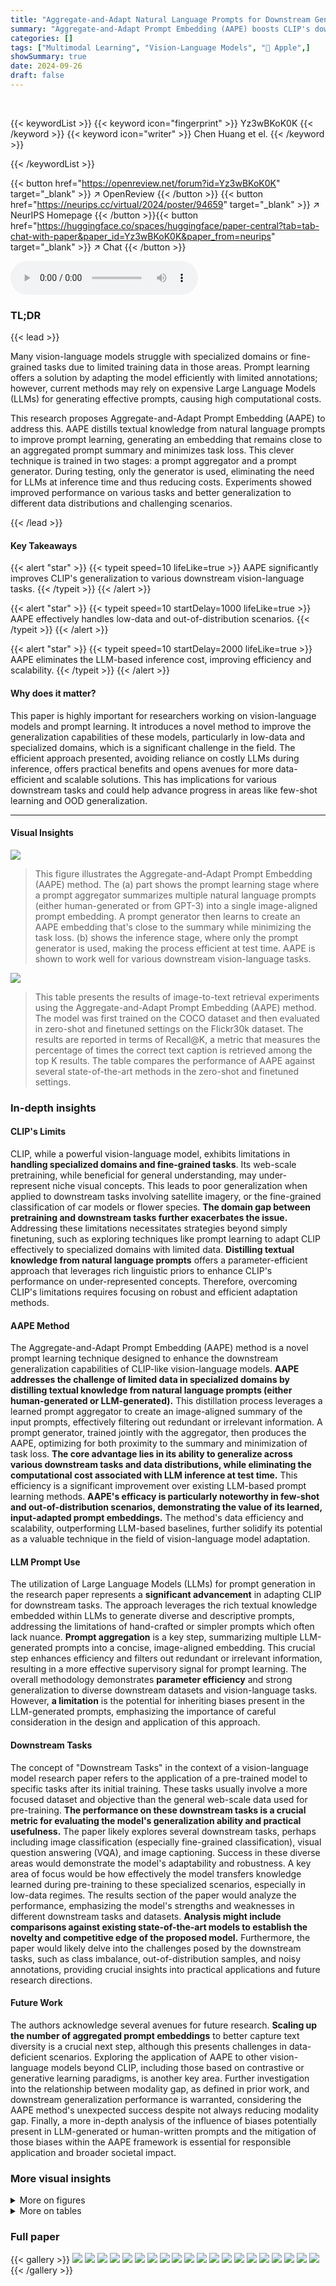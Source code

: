 ```yaml
---
title: "Aggregate-and-Adapt Natural Language Prompts for Downstream Generalization of CLIP"
summary: "Aggregate-and-Adapt Prompt Embedding (AAPE) boosts CLIP's downstream generalization by distilling textual knowledge from natural language prompts, achieving competitive performance across various visi..."
categories: []
tags: ["Multimodal Learning", "Vision-Language Models", "🏢 Apple",]
showSummary: true
date: 2024-09-26
draft: false
---
```


<br>

{{< keywordList >}}
{{< keyword icon="fingerprint" >}} Yz3wBKoK0K {{< /keyword >}}
{{< keyword icon="writer" >}} Chen Huang et el. {{< /keyword >}}
 
{{< /keywordList >}}

{{< button href="https://openreview.net/forum?id=Yz3wBKoK0K" target="_blank" >}}
↗ OpenReview
{{< /button >}}
{{< button href="https://neurips.cc/virtual/2024/poster/94659" target="_blank" >}}
↗ NeurIPS Homepage
{{< /button >}}{{< button href="https://huggingface.co/spaces/huggingface/paper-central?tab=tab-chat-with-paper&paper_id=Yz3wBKoK0K&paper_from=neurips" target="_blank" >}}
↗ Chat
{{< /button >}}



<audio controls>
    <source src="https://ai-paper-reviewer.com/Yz3wBKoK0K/podcast.wav" type="audio/wav">
    Your browser does not support the audio element.
</audio>


### TL;DR


{{< lead >}}

Many vision-language models struggle with specialized domains or fine-grained tasks due to limited training data in those areas.  Prompt learning offers a solution by adapting the model efficiently with limited annotations; however, current methods may rely on expensive Large Language Models (LLMs) for generating effective prompts, causing high computational costs.

This research proposes Aggregate-and-Adapt Prompt Embedding (AAPE) to address this.  AAPE distills textual knowledge from natural language prompts to improve prompt learning, generating an embedding that remains close to an aggregated prompt summary and minimizes task loss. This clever technique is trained in two stages: a prompt aggregator and a prompt generator. During testing, only the generator is used, eliminating the need for LLMs at inference time and thus reducing costs.  Experiments showed improved performance on various tasks and better generalization to different data distributions and challenging scenarios.

{{< /lead >}}


#### Key Takeaways

{{< alert "star" >}}
{{< typeit speed=10 lifeLike=true >}} AAPE significantly improves CLIP's generalization to various downstream vision-language tasks. {{< /typeit >}}
{{< /alert >}}

{{< alert "star" >}}
{{< typeit speed=10 startDelay=1000 lifeLike=true >}} AAPE effectively handles low-data and out-of-distribution scenarios. {{< /typeit >}}
{{< /alert >}}

{{< alert "star" >}}
{{< typeit speed=10 startDelay=2000 lifeLike=true >}} AAPE eliminates the LLM-based inference cost, improving efficiency and scalability. {{< /typeit >}}
{{< /alert >}}

#### Why does it matter?
This paper is highly important for researchers working on vision-language models and prompt learning.  It introduces a novel method to improve the generalization capabilities of these models, particularly in low-data and specialized domains, which is a significant challenge in the field.  The efficient approach presented, avoiding reliance on costly LLMs during inference, offers practical benefits and opens avenues for more data-efficient and scalable solutions. This has implications for various downstream tasks and could help advance progress in areas like few-shot learning and OOD generalization.

------
#### Visual Insights



![](https://ai-paper-reviewer.com/Yz3wBKoK0K/figures_1_1.jpg)

> This figure illustrates the Aggregate-and-Adapt Prompt Embedding (AAPE) method.  The (a) part shows the prompt learning stage where a prompt aggregator summarizes multiple natural language prompts (either human-generated or from GPT-3) into a single image-aligned prompt embedding.  A prompt generator then learns to create an AAPE embedding that's close to the summary while minimizing the task loss. (b) shows the inference stage, where only the prompt generator is used, making the process efficient at test time. AAPE is shown to work well for various downstream vision-language tasks.





![](https://ai-paper-reviewer.com/Yz3wBKoK0K/tables_6_1.jpg)

> This table presents the results of image-to-text retrieval experiments using the Aggregate-and-Adapt Prompt Embedding (AAPE) method.  The model was first trained on the COCO dataset and then evaluated in zero-shot and finetuned settings on the Flickr30k dataset.  The results are reported in terms of Recall@K, a metric that measures the percentage of times the correct text caption is retrieved among the top K results. The table compares the performance of AAPE against several state-of-the-art methods in the zero-shot and finetuned settings.





### In-depth insights


#### CLIP's Limits
CLIP, while a powerful vision-language model, exhibits limitations in **handling specialized domains and fine-grained tasks**. Its web-scale pretraining, while beneficial for general understanding, may under-represent niche visual concepts. This leads to poor generalization when applied to downstream tasks involving satellite imagery, or the fine-grained classification of car models or flower species.  **The domain gap between pretraining and downstream tasks further exacerbates the issue.**  Addressing these limitations necessitates strategies beyond simply finetuning, such as exploring techniques like prompt learning to adapt CLIP effectively to specialized domains with limited data.  **Distilling textual knowledge from natural language prompts** offers a parameter-efficient approach that leverages rich linguistic priors to enhance CLIP's performance on under-represented concepts.  Therefore, overcoming CLIP's limitations requires focusing on robust and efficient adaptation methods.

#### AAPE Method
The Aggregate-and-Adapt Prompt Embedding (AAPE) method is a novel prompt learning technique designed to enhance the downstream generalization capabilities of CLIP-like vision-language models.  **AAPE addresses the challenge of limited data in specialized domains by distilling textual knowledge from natural language prompts (either human-generated or LLM-generated).** This distillation process leverages a learned prompt aggregator to create an image-aligned summary of the input prompts, effectively filtering out redundant or irrelevant information.  A prompt generator, trained jointly with the aggregator, then produces the AAPE, optimizing for both proximity to the summary and minimization of task loss. **The core advantage lies in its ability to generalize across various downstream tasks and data distributions, while eliminating the computational cost associated with LLM inference at test time.** This efficiency is a significant improvement over existing LLM-based prompt learning methods.  **AAPE's efficacy is particularly noteworthy in few-shot and out-of-distribution scenarios, demonstrating the value of its learned, input-adapted prompt embeddings.** The method's data efficiency and scalability, outperforming LLM-based baselines, further solidify its potential as a valuable technique in the field of vision-language model adaptation.

#### LLM Prompt Use
The utilization of Large Language Models (LLMs) for prompt generation in the research paper represents a **significant advancement** in adapting CLIP for downstream tasks.  The approach leverages the rich textual knowledge embedded within LLMs to generate diverse and descriptive prompts, addressing the limitations of hand-crafted or simpler prompts which often lack nuance.  **Prompt aggregation** is a key step, summarizing multiple LLM-generated prompts into a concise, image-aligned embedding. This crucial step enhances efficiency and filters out redundant or irrelevant information, resulting in a more effective supervisory signal for prompt learning.  The overall methodology demonstrates **parameter efficiency** and strong generalization to diverse downstream datasets and vision-language tasks.  However, **a limitation** is the potential for inheriting biases present in the LLM-generated prompts, emphasizing the importance of careful consideration in the design and application of this approach.

#### Downstream Tasks
The concept of "Downstream Tasks" in the context of a vision-language model research paper refers to the application of a pre-trained model to specific tasks after its initial training.  These tasks usually involve a more focused dataset and objective than the general web-scale data used for pre-training. **The performance on these downstream tasks is a crucial metric for evaluating the model's generalization ability and practical usefulness.**  The paper likely explores several downstream tasks, perhaps including image classification (especially fine-grained classification), visual question answering (VQA), and image captioning.  Success in these diverse areas would demonstrate the model's adaptability and robustness.  A key area of focus would be how effectively the model transfers knowledge learned during pre-training to these specialized scenarios, especially in low-data regimes.  The results section of the paper would analyze the performance, emphasizing the model's strengths and weaknesses in different downstream tasks and datasets. **Analysis might include comparisons against existing state-of-the-art models to establish the novelty and competitive edge of the proposed model.**  Furthermore, the paper would likely delve into the challenges posed by the downstream tasks, such as class imbalance, out-of-distribution samples, and noisy annotations, providing crucial insights into practical applications and future research directions.

#### Future Work
The authors acknowledge several avenues for future research.  **Scaling up the number of aggregated prompt embeddings** to better capture text diversity is a crucial next step, although this presents challenges in data-deficient scenarios.  Exploring the application of AAPE to other vision-language models beyond CLIP, including those based on contrastive or generative learning paradigms, is another key area.  Further investigation into the relationship between modality gap, as defined in prior work, and downstream generalization performance is warranted, considering the AAPE method's unexpected success despite not always reducing modality gap.  Finally, a more in-depth analysis of the influence of biases potentially present in LLM-generated or human-written prompts and the mitigation of those biases within the AAPE framework is essential for responsible application and broader societal impact.


### More visual insights

<details>
<summary>More on figures
</summary>


![](https://ai-paper-reviewer.com/Yz3wBKoK0K/figures_3_1.jpg)

> This figure illustrates the Aggregate-and-Adapt Prompt Embedding (AAPE) method.  Panel (a) shows the prompt learning stage, where natural language prompts (either from GPT-3 or human-generated) are aggregated into an image-aligned summary using a learned prompt aggregator. A prompt generator then creates an AAPE embedding that balances closeness to the summary with minimization of task loss.  Panel (b) shows the inference stage, where only the trained prompt generator is used, removing the need for LLMs at test time.  AAPE is applied to various downstream vision-language tasks.


![](https://ai-paper-reviewer.com/Yz3wBKoK0K/figures_4_1.jpg)

> Figure 3 shows the architecture of the input-adapted prompt aggregator and the overall prompt learning framework for image classification.  The aggregator uses an attention mechanism to combine reference prompts into a single, image-aligned embedding (p ). This is then used to supervise a prompt generator (h) that creates the final Aggregate-and-Adapted Prompt Embedding (AAPE). The CLIP model itself remains frozen during this learning process.  The classification process involves combining the AAPE with a class template, and then projecting to obtain final classification weights.


![](https://ai-paper-reviewer.com/Yz3wBKoK0K/figures_8_1.jpg)

> This figure shows two bar charts visualizing the absolute gain in accuracy achieved by using the distillation loss (Ldistill) in the AAPE (Aggregate-and-Adapt Prompt Embedding) method compared to not using it. The left chart displays the results for base classes, while the right chart shows the results for new classes across 11 different datasets used in the few-shot image classification task. The results consistently demonstrate that incorporating LLM knowledge through distillation significantly boosts performance for both base and new classes in various datasets.


![](https://ai-paper-reviewer.com/Yz3wBKoK0K/figures_8_2.jpg)

> This figure demonstrates how AAPE leverages textual knowledge from LLM-generated prompts to improve classification accuracy, especially in cases with non-canonical views or out-of-distribution (OOD) examples.  It highlights how AAPE's additional textual cues help disambiguate similar classes and improve image-text similarity scores.


![](https://ai-paper-reviewer.com/Yz3wBKoK0K/figures_9_1.jpg)

> This figure shows the scaling performance of AAPE compared to other methods in few-shot image classification.  It demonstrates that AAPE performs better with more data and larger language models. The experiments use the base-to-new class generalization setting, and the harmonic mean of base and new class accuracies is used as the performance metric.  The number of shots per class, the number of prompts per LLM prompt and the size of the LLM are varied to show the effect of these factors on the performance.


![](https://ai-paper-reviewer.com/Yz3wBKoK0K/figures_15_1.jpg)

> This figure illustrates the proposed Aggregate-and-Adapt Prompt Embedding (AAPE) method.  Panel (a) shows the prompt learning stage, where natural language prompts (either from GPT-3 or human-generated) are aggregated into a concise summary embedding for each image using a learned prompt aggregator. A prompt generator is then trained to produce an AAPE embedding that is close to the summary while minimizing the task loss. Panel (b) depicts the inference stage where only the trained prompt generator is used to generate AAPE embeddings for downstream tasks, eliminating the need for LLM inference at test time. The method adapts to various vision-language tasks.


![](https://ai-paper-reviewer.com/Yz3wBKoK0K/figures_18_1.jpg)

> This figure shows two bar charts visualizing the absolute gain in accuracy achieved by using the distillation loss (Ldistill) compared to not using it, for both base classes and new classes across 11 image classification datasets.  The results demonstrate a consistent improvement in accuracy when Ldistill is included in the training process, highlighting the importance of distilling knowledge from large language models (LLMs) for improved prompt learning and downstream generalization.


![](https://ai-paper-reviewer.com/Yz3wBKoK0K/figures_20_1.jpg)

> This figure shows a comparison of image captioning results on the NoCaps dataset between the LiMBeR model and the LiMBeR model enhanced with AAPE (Aggregate-and-Adapted Prompt Embedding).  For each of six example images, the ground truth caption is provided, along with captions generated by LiMBeR and LiMBeR+AAPE.  The examples highlight how adding AAPE to LiMBeR improves the quality and accuracy of the generated captions, especially in cases where the visual information is ambiguous or complex.  The improved results are especially noticeable in images where visual cues are difficult to interpret; this demonstrates AAPE's capability in improving caption quality when faced with difficult or ambiguous images. 


![](https://ai-paper-reviewer.com/Yz3wBKoK0K/figures_20_2.jpg)

> This figure shows examples of LLM-generated image prompts for ImageNet, compared to human-written captions for COCO and Flickr30k.  It highlights the difference in image complexity and prompt style. ImageNet prompts focus on object-centric descriptions, while COCO and Flickr30k captions describe multi-object scenes with more complex relationships.


![](https://ai-paper-reviewer.com/Yz3wBKoK0K/figures_20_3.jpg)

> This figure shows examples of LLM-generated image prompts for ImageNet, and hand-constructed image captions for COCO and Flickr30k datasets.  It highlights the difference in image characteristics between the datasets. ImageNet images are mainly object-centric with clean backgrounds, allowing for concise, descriptive prompts focusing on object features.  In contrast, COCO and Flickr30k images feature multiple objects and cluttered backgrounds, necessitating more complex captions that capture the relationships between objects.


![](https://ai-paper-reviewer.com/Yz3wBKoK0K/figures_20_4.jpg)

> This figure illustrates the Aggregate-and-Adapt Prompt Embedding (AAPE) method.  Panel (a) shows the prompt learning stage, where GPT-3 or human-generated captions provide multiple prompts per image. These prompts are aggregated into a single, image-aligned summary embedding using CLIP reward. A prompt generator then creates the AAPE, aiming to minimize both the distance to the aggregated summary and the task loss. Panel (b) shows the inference stage, where only the prompt generator is used, making the process efficient by eliminating LLM inference costs at test time. AAPE is applied to various vision-language tasks, demonstrating strong generalization.


![](https://ai-paper-reviewer.com/Yz3wBKoK0K/figures_20_5.jpg)

> This figure shows example prompts generated by LLMs (Large Language Models) for ImageNet, and hand-constructed captions for COCO and Flickr30k datasets.  It highlights the differences in image characteristics and caption styles across these datasets. ImageNet images are primarily object-centric with clean backgrounds, allowing for concise, object-focused prompts. In contrast, COCO and Flickr30k contain multi-object images with cluttered backgrounds, necessitating more detailed and context-rich captions that describe relationships between objects.


![](https://ai-paper-reviewer.com/Yz3wBKoK0K/figures_20_6.jpg)

> This figure shows example prompts generated by LLMs for ImageNet, and hand-constructed captions for COCO and Flickr30k datasets.  It highlights the difference in image characteristics and caption styles. ImageNet images are mostly object-centric with clean backgrounds, and LLMs generate prompts focusing on single object characteristics. In contrast, COCO and Flickr30k images are more complex, containing multiple objects and cluttered backgrounds, with captions describing object relationships.


![](https://ai-paper-reviewer.com/Yz3wBKoK0K/figures_20_7.jpg)

> This figure illustrates the Aggregate-and-Adapt method for prompt learning.  Panel (a) shows the prompt learning stage, where a prompt aggregator summarizes natural language prompts (either from GPT-3 or human-generated) into an image-aligned summary (prompt embedding). A prompt generator then creates an Aggregate-and-Adapted Prompt Embedding (AAPE) that balances closeness to the summary with minimization of task loss. Panel (b) details the inference stage, where only the prompt generator is used, making it efficient at test time.  The AAPE is applied across various vision-language tasks.


</details>




<details>
<summary>More on tables
</summary>


![](https://ai-paper-reviewer.com/Yz3wBKoK0K/tables_7_1.jpg)
> This table compares the performance of AAPE with other prompt learning methods in few-shot image classification.  It specifically focuses on the base-to-new class generalization setting, where the model is trained on a subset of classes and tested on both seen (base) and unseen (new) classes.  The table shows the average accuracy across 11 datasets, highlighting the harmonic mean of base and new class accuracies (H) as a performance metric. The comparison includes methods that utilize LLMs and those that don't, showcasing AAPE's ability to leverage LLM-generated prompts effectively.

![](https://ai-paper-reviewer.com/Yz3wBKoK0K/tables_9_1.jpg)
> This table presents the results of image captioning and visual question answering (VQA) tasks.  The AAPE model, trained on the COCO dataset, is evaluated on both tasks using zero-shot and fine-tuned approaches.  It shows performance metrics such as CIDEr-D, CLIP Score, and Ref-CLIP Score for image captioning and accuracy for VQA with varying numbers of training shots. The results highlight AAPE's ability to generalize across different vision-language tasks and data distributions.

![](https://ai-paper-reviewer.com/Yz3wBKoK0K/tables_14_1.jpg)
> This table presents an ablation study on the prompt aggregator used in the Aggregate-and-Adapt Prompt Embedding (AAPE) method.  It compares the performance of four different prompt aggregation methods: random sampling, simple averaging, MLP-based aggregation, and attention-based aggregation (the default method).  The results are reported as the harmonic mean (H) of base and new class accuracies across 11 datasets, with zero-shot CLIP results serving as a baseline for comparison. The table shows that the attention-based aggregation method significantly outperforms other methods.

![](https://ai-paper-reviewer.com/Yz3wBKoK0K/tables_15_1.jpg)
> This table compares the performance of AAPE with other prompt learning methods on 11 datasets in a few-shot image classification setting.  It contrasts methods that learn prompt vectors without using textual knowledge (CoOp, CoCoOp, MaPLe, CLIPood, PromptSRC, OGEN) against those that align learned prompts with hand-written ones (ProGrad, KgCoOp, LASP-V, CuPL) and AAPE, which distills textual knowledge from LLMs.  The harmonic mean (H) of base and new class accuracies is reported as a key performance metric, showing AAPE's superior generalization performance.  The table highlights that AAPE effectively learns from natural language prompts obtained from LLMs, outperforming other methods, especially in generalizing to new classes.

![](https://ai-paper-reviewer.com/Yz3wBKoK0K/tables_16_1.jpg)
> This table shows the results of a sensitivity analysis performed to determine the optimal value for the hyperparameter λ (lambda), which controls the weight of the distillation loss in the model's training process.  The analysis was conducted across 11 different datasets using a base-to-new class generalization setting for few-shot classification. The table presents the harmonic mean (H) of base and new class accuracies for different values of λ.  The results show the robustness of the model's performance across a range of λ values.

![](https://ai-paper-reviewer.com/Yz3wBKoK0K/tables_16_2.jpg)
> This table compares the inference cost and few-shot accuracy of different prompt learning methods for image classification and other vision-language tasks.  It shows the number of parameters, GFLOPS, frames per second (FPS), and accuracy (base, new, and harmonic mean) for each method.  The table highlights the efficiency of AAPE compared to other methods, especially those that use large language models.

![](https://ai-paper-reviewer.com/Yz3wBKoK0K/tables_17_1.jpg)
> This table presents the results of few-shot image classification experiments conducted in a domain generalization setting.  The 'source' dataset is ImageNet, and the target datasets are ImageNetV2, ImageNet-Sketch, ImageNet-A, and ImageNet-R, which represent different types of domain shifts from the source. The table compares the performance of AAPE against various baseline methods including CLIP, MaPLe, CoCoOp, PromptSRC, CoOp, CLIPood, RPO, UPT, TaskRes, LASP, KgCoOp, ProGrad, and CuPL.  The results are reported as accuracy percentages for each target dataset.  AAPE utilizes natural language prompts obtained using an LLM, which are aggregated and adapted during prompt learning.

</details>




### Full paper

{{< gallery >}}
<img src="https://ai-paper-reviewer.com/Yz3wBKoK0K/1.png" class="grid-w50 md:grid-w33 xl:grid-w25" />
<img src="https://ai-paper-reviewer.com/Yz3wBKoK0K/2.png" class="grid-w50 md:grid-w33 xl:grid-w25" />
<img src="https://ai-paper-reviewer.com/Yz3wBKoK0K/3.png" class="grid-w50 md:grid-w33 xl:grid-w25" />
<img src="https://ai-paper-reviewer.com/Yz3wBKoK0K/4.png" class="grid-w50 md:grid-w33 xl:grid-w25" />
<img src="https://ai-paper-reviewer.com/Yz3wBKoK0K/5.png" class="grid-w50 md:grid-w33 xl:grid-w25" />
<img src="https://ai-paper-reviewer.com/Yz3wBKoK0K/6.png" class="grid-w50 md:grid-w33 xl:grid-w25" />
<img src="https://ai-paper-reviewer.com/Yz3wBKoK0K/7.png" class="grid-w50 md:grid-w33 xl:grid-w25" />
<img src="https://ai-paper-reviewer.com/Yz3wBKoK0K/8.png" class="grid-w50 md:grid-w33 xl:grid-w25" />
<img src="https://ai-paper-reviewer.com/Yz3wBKoK0K/9.png" class="grid-w50 md:grid-w33 xl:grid-w25" />
<img src="https://ai-paper-reviewer.com/Yz3wBKoK0K/10.png" class="grid-w50 md:grid-w33 xl:grid-w25" />
<img src="https://ai-paper-reviewer.com/Yz3wBKoK0K/11.png" class="grid-w50 md:grid-w33 xl:grid-w25" />
<img src="https://ai-paper-reviewer.com/Yz3wBKoK0K/12.png" class="grid-w50 md:grid-w33 xl:grid-w25" />
<img src="https://ai-paper-reviewer.com/Yz3wBKoK0K/13.png" class="grid-w50 md:grid-w33 xl:grid-w25" />
<img src="https://ai-paper-reviewer.com/Yz3wBKoK0K/14.png" class="grid-w50 md:grid-w33 xl:grid-w25" />
<img src="https://ai-paper-reviewer.com/Yz3wBKoK0K/15.png" class="grid-w50 md:grid-w33 xl:grid-w25" />
<img src="https://ai-paper-reviewer.com/Yz3wBKoK0K/16.png" class="grid-w50 md:grid-w33 xl:grid-w25" />
<img src="https://ai-paper-reviewer.com/Yz3wBKoK0K/17.png" class="grid-w50 md:grid-w33 xl:grid-w25" />
<img src="https://ai-paper-reviewer.com/Yz3wBKoK0K/18.png" class="grid-w50 md:grid-w33 xl:grid-w25" />
<img src="https://ai-paper-reviewer.com/Yz3wBKoK0K/19.png" class="grid-w50 md:grid-w33 xl:grid-w25" />
<img src="https://ai-paper-reviewer.com/Yz3wBKoK0K/20.png" class="grid-w50 md:grid-w33 xl:grid-w25" />
{{< /gallery >}}